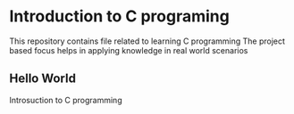 # Introduction to C programing
This repository contains file related to learning C programming
The project based focus helps in applying knowledge in real world scenarios

## Hello World
Introsuction to C programming
